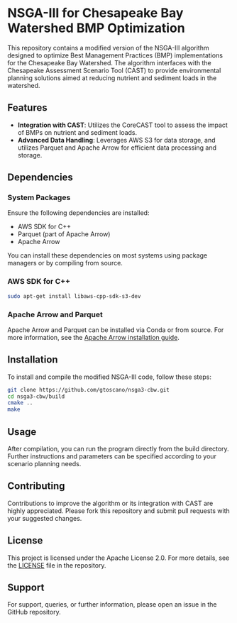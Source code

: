 # NSGA-III for Chesapeake Bay Watershed BMP Optimization

This repository contains a modified version of the NSGA-III algorithm designed to optimize Best Management Practices (BMP) implementations for the Chesapeake Bay Watershed. The algorithm interfaces with the Chesapeake Assessment Scenario Tool (CAST) to provide environmental planning solutions aimed at reducing nutrient and sediment loads in the watershed.

## Features

- **Integration with CAST**: Utilizes the CoreCAST tool to assess the impact of BMPs on nutrient and sediment loads.
- **Advanced Data Handling**: Leverages AWS S3 for data storage, and utilizes Parquet and Apache Arrow for efficient data processing and storage.

## Dependencies

### System Packages

Ensure the following dependencies are installed:

- AWS SDK for C++
- Parquet (part of Apache Arrow)
- Apache Arrow

You can install these dependencies on most systems using package managers or by compiling from source.

### AWS SDK for C++

```bash
sudo apt-get install libaws-cpp-sdk-s3-dev
```

### Apache Arrow and Parquet

Apache Arrow and Parquet can be installed via Conda or from source. For more information, see the [Apache Arrow installation guide](https://arrow.apache.org/docs/developers/cpp/building.html).

## Installation

To install and compile the modified NSGA-III code, follow these steps:

```bash
git clone https://github.com/gtoscano/nsga3-cbw.git
cd nsga3-cbw/build
cmake ..
make
```

## Usage

After compilation, you can run the program directly from the build directory. Further instructions and parameters can be specified according to your scenario planning needs.

## Contributing

Contributions to improve the algorithm or its integration with CAST are highly appreciated. Please fork this repository and submit pull requests with your suggested changes.

## License

This project is licensed under the Apache License 2.0. For more details, see the [LICENSE](LICENSE) file in the repository.

## Support

For support, queries, or further information, please open an issue in the GitHub repository.

